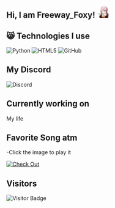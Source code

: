 ## Hi, I am Freeway_Foxy! <img src="https://raw.githubusercontent.com/Ghost-ikon/Ghost-ikon/master/zerotwo.gif" width="30px">


## 😸 Technologies I use
![Python](https://img.shields.io/badge/-Python-black?style=flat-square&logo=Python)
![HTML5](https://img.shields.io/badge/-HTML5-E34F26?style=flat-square&logo=html5&logoColor=white)
![GitHub](https://img.shields.io/badge/-GitHub-181717?style=flat-square&logo=github)


## My Discord
![Discord](https://discord.c99.nl/widget/theme-3/829022689338851389.png)


## Currently working on
My life


## Favorite Song atm
-Click the image to play it

[![Check Out](https://cdn.discordapp.com/attachments/829214169605341195/1408992467319259286/iu.png?ex=68abc1fe&is=68aa707e&hm=a6386602b2b494de3078c21ae0dd6252502d08960d87217ef26b8199c72bec30&)](https://www.youtube.com/watch?v=0f_hewSrAH4&list=PL7PqjlCI5ggvxtO7TYDRDyfi41-TRW4Ul&index=132&pp=gAQBiAQB8AUB)


## Visitors

![Visitor Badge](https://visitor-badge.laobi.icu/badge?page_id=Ghost-ikon.Ghost-ikon)

